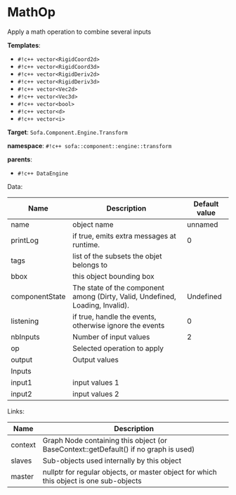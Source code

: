 # MathOp

Apply a math operation to combine several inputs


__Templates__:

- `#!c++ vector<RigidCoord2d>`
- `#!c++ vector<RigidCoord3d>`
- `#!c++ vector<RigidDeriv2d>`
- `#!c++ vector<RigidDeriv3d>`
- `#!c++ vector<Vec2d>`
- `#!c++ vector<Vec3d>`
- `#!c++ vector<bool>`
- `#!c++ vector<d>`
- `#!c++ vector<i>`

__Target__: `Sofa.Component.Engine.Transform`

__namespace__: `#!c++ sofa::component::engine::transform`

__parents__: 

- `#!c++ DataEngine`

Data: 

<table>
<thead>
    <tr>
        <th>Name</th>
        <th>Description</th>
        <th>Default value</th>
    </tr>
</thead>
<tbody>
	<tr>
		<td>name</td>
		<td>
object name
</td>
		<td>unnamed</td>
	</tr>
	<tr>
		<td>printLog</td>
		<td>
if true, emits extra messages at runtime.
</td>
		<td>0</td>
	</tr>
	<tr>
		<td>tags</td>
		<td>
list of the subsets the objet belongs to
</td>
		<td></td>
	</tr>
	<tr>
		<td>bbox</td>
		<td>
this object bounding box
</td>
		<td></td>
	</tr>
	<tr>
		<td>componentState</td>
		<td>
The state of the component among (Dirty, Valid, Undefined, Loading, Invalid).
</td>
		<td>Undefined</td>
	</tr>
	<tr>
		<td>listening</td>
		<td>
if true, handle the events, otherwise ignore the events
</td>
		<td>0</td>
	</tr>
	<tr>
		<td>nbInputs</td>
		<td>
Number of input values
</td>
		<td>2</td>
	</tr>
	<tr>
		<td>op</td>
		<td>
Selected operation to apply
</td>
		<td></td>
	</tr>
	<tr>
		<td>output</td>
		<td>
Output values
</td>
		<td></td>
	</tr>
	<tr>
		<td colspan="3">Inputs</td>
	</tr>
	<tr>
		<td>input1</td>
		<td>
input values 1
</td>
		<td></td>
	</tr>
	<tr>
		<td>input2</td>
		<td>
input values 2
</td>
		<td></td>
	</tr>

</tbody>
</table>

Links: 

| Name | Description |
| ---- | ----------- |
|context|Graph Node containing this object (or BaseContext::getDefault() if no graph is used)|
|slaves|Sub-objects used internally by this object|
|master|nullptr for regular objects, or master object for which this object is one sub-objects|



